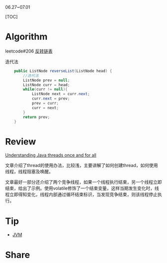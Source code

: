 06.27~07.01

[TOC]

# Algorithm

leetcode#206 [反转链表](https://leetcode.cn/problems/reverse-linked-list/)

迭代法

```java
    public ListNode reverseList(ListNode head) {
        //迭代法
        ListNode prev = null;
        ListNode curr = head;
        while(curr != null){
            ListNode next = curr.next;
            curr.next = prev;
            prev = curr;
            curr = next;
        }
        return prev;
    }
```



# Review
[Understanding Java threads once and for all](https://medium.com/swlh/understanding-java-threads-once-and-for-all-711f71e0ec1e)

文章介绍了thread的使用办法，比较浅，主要讲解了如何创建thread，如何使用线程，线程阻塞及唤醒。

文章最好一部分还介绍了两个竞争线程，如果一个线程执行结束，另一个线程立即结束，给出了示例。使用volatile修饰了一个结束变量，这样当期发生变化时，线程立即得知变化，线程内部通过循环结束标识，当发现竞争结束，则该线程停止执行。

# Tip
- [JVM](./Tip/jvm.md)

# Share